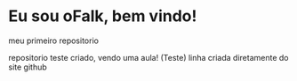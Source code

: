 # Eu sou oFalk, bem vindo!
 meu primeiro repositorio

repositorio teste criado, vendo uma aula!
(Teste) linha criada diretamente do site github
